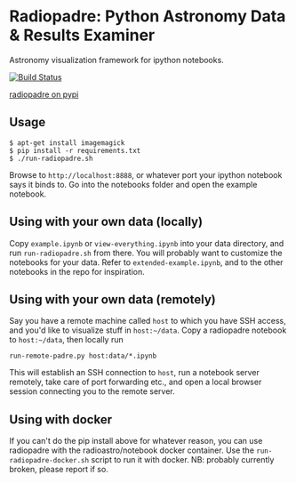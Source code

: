 
Radiopadre: Python Astronomy Data & Results Examiner
=====================================================

Astronomy visualization framework for ipython notebooks.

[![Build Status](https://travis-ci.org/radio-astro/radiopadre.svg?branch=v0.1.2)](https://travis-ci.org/radio-astro/radiopadre)

[radiopadre on pypi](https://pypi.python.org/pypi/radiopadre)


Usage
-----

```
$ apt-get install imagemagick
$ pip install -r requirements.txt
$ ./run-radiopadre.sh
```

Browse to ``http://localhost:8888``, or whatever port your ipython notebook says it binds to. Go into the 
notebooks folder and open the example notebook.

Using with your own data (locally)
----------------------------------

Copy ``example.ipynb`` or ``view-everything.ipynb`` into your data directory, and run ``run-radiopadre.sh`` from there.
You will probably want to customize the notebooks for your data. Refer to ``extended-example.ipynb``, and to 
the other notebooks in the repo for inspiration.

Using with your own data (remotely)
-----------------------------------

Say you have a remote machine called ``host`` to which you have SSH access, and you'd like to visualize stuff in 
``host:~/data``. Copy a radiopadre notebook to ``host:~/data``, then locally run

``run-remote-padre.py host:data/*.ipynb``

This will establish an SSH connection to ``host``, run a notebook server remotely, take care of port forwarding etc., 
and open a local browser session connecting you to the remote server.


Using with docker
-----------------

If you can't do the pip install above for whatever reason, you can use radiopadre with the radioastro/notebook docker 
container. Use the ```run-radiopadre-docker.sh``` script to run it with docker. NB: probably currently broken, please
report if so.

